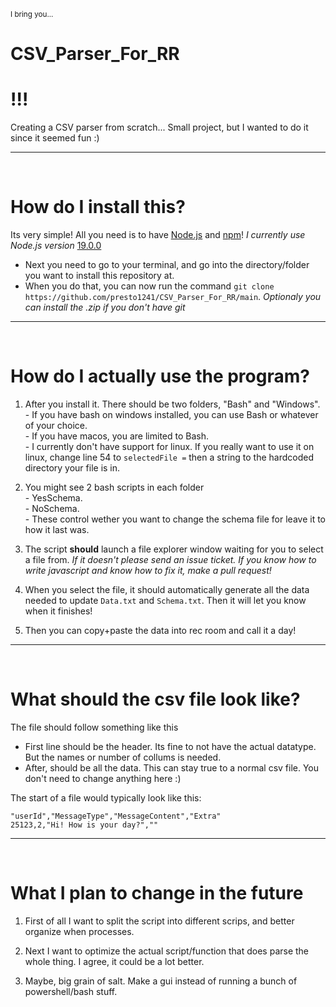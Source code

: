 <sub> I bring you...
# CSV_Parser_For_RR
# !!!
Creating a CSV parser from scratch... Small project, but I wanted to do it since it seemed fun :)

---
<br>

# How do I install this?

Its very simple! All you need is to have [Node.js](https://nodejs.org/en/download/current) and [npm](https://www.npmjs.com/)! *I currently use Node.js version* [19.0.0](https://nodejs.org/download/release/v19.0.0/)


- Next you need to go to your terminal, and go into the directory/folder you want to install this repository at.
- When you do that, you can now run the command `git clone https://github.com/presto1241/CSV_Parser_For_RR/main`. *Optionaly you can install the .zip if you don't have git*
---
<br>

# How do I actually use the program?

1. After you install it. There should be two folders, "Bash" and "Windows". <br>
  \- If you have bash on windows installed, you can use Bash or whatever of your choice. <br>
  \- If you have macos, you are limited to Bash. <br>
  \- I currently don't have support for linux. If you really want to use it on linux, change line 54 to `selectedFile =` then a string to the hardcoded directory your file is in. <br>

2. You might see 2 bash scripts in each folder <br>
   \- YesSchema. <br>
   \- NoSchema. <br>
   \- These control wether you want to change the schema file for leave it to how it last was. <br>

3. The script **should** launch a file explorer window waiting for you to select a file from. *If it doesn't please send an issue ticket. If you know how to write javascript and know how to fix it, make a pull request!*

4. When you select the file, it should automatically generate all the data needed to update `Data.txt` and `Schema.txt`. Then it will let you know when it finishes!

5. Then you can copy+paste the data into rec room and call it a day!

---
<br>

# What should the csv file look like?

The file should follow something like this
- First line should be the header. Its fine to not have the actual datatype. But the names or number of collums is needed.
- After, should be all the data. This can stay true to a normal csv file. You don't need to change anything here :)

The start of a file would typically look like this:

```
"userId","MessageType","MessageContent","Extra"
25123,2,"Hi! How is your day?",""
```
---
<br>

# What I plan to change in the future

1. First of all I want to split the script into different scrips, and better organize when processes.

2. Next I want to optimize the actual script/function that does parse the whole thing. I agree, it could be a lot better.

3. Maybe, big grain of salt. Make a gui instead of running a bunch of powershell/bash stuff.

